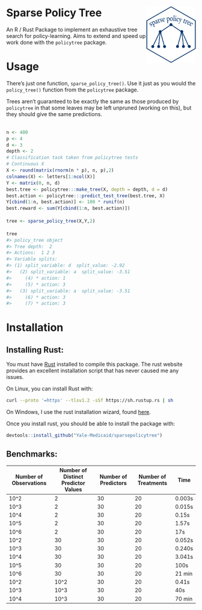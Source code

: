 
# Sparse Policy Tree <img src='logo.png' align="right" height="150">

An R / Rust Package to implement an exhaustive tree search for
policy-learning. Aims to extend and speed up work done with the
`policytree` package.

# Usage

There’s just one function, `sparse_policy_tree()`. Use it just as you
would the `policy_tree()` function from the `policytree` package.

Trees aren’t guaranteed to be exactly the same as those produced by
`policytree` in that some leaves may be left unpruned (working on this),
but they should give the same predictions.

``` r

n <- 400
p <- 4
d <- 3
depth <- 2
# Classification task taken from policytree tests
# Continuous X
X <- round(matrix(rnorm(n * p), n, p),2)
colnames(X) <- letters[1:ncol(X)]
Y <- matrix(0, n, d)
best.tree <- policytree:::make_tree(X, depth = depth, d = d)
best.action <- policytree:::predict_test_tree(best.tree, X)
Y[cbind(1:n, best.action)] <- 100 * runif(n)
best.reward <- sum(Y[cbind(1:n, best.action)])

tree <- sparse_policy_tree(X,Y,2)

tree
#> policy_tree object 
#> Tree depth:  2 
#> Actions:  1 2 3 
#> Variable splits: 
#> (1) split_variable: d  split_value: -2.92 
#>   (2) split_variable: a  split_value: -3.51 
#>     (4) * action: 1 
#>     (5) * action: 3 
#>   (3) split_variable: a  split_value: -3.51 
#>     (6) * action: 3 
#>     (7) * action: 3
```

# Installation

## Installing Rust:

You must have [Rust](https://www.rust-lang.org/tools/install) installed
to compile this package. The rust website provides an excellent
installation script that has never caused me any issues.

On Linux, you can install Rust with:

``` sh
curl --proto '=https' --tlsv1.2 -sSf https://sh.rustup.rs | sh
```

On Windows, I use the rust installation wizard, found
[here](https://forge.rust-lang.org/infra/other-installation-methods.html).

Once you install rust, you should be able to install the package with:

``` r
devtools::install_github("Yale-Medicaid/sparsepolicytree")
```

## Benchmarks:

| Number of Observations | Number of Distinct Predictor Values | Number of Predictors | Number of Treatments | Time   |
|------------------------|-------------------------------------|----------------------|----------------------|--------|
| 10^2                   | 2                                   | 30                   | 20                   | 0.003s |
| 10^3                   | 2                                   | 30                   | 20                   | 0.015s |
| 10^4                   | 2                                   | 30                   | 20                   | 0.15s  |
| 10^5                   | 2                                   | 30                   | 20                   | 1.57s  |
| 10^6                   | 2                                   | 30                   | 20                   | 17s    |
| 10^2                   | 30                                  | 30                   | 20                   | 0.052s |
| 10^3                   | 30                                  | 30                   | 20                   | 0.240s |
| 10^4                   | 30                                  | 30                   | 20                   | 3.041s |
| 10^5                   | 30                                  | 30                   | 20                   | 100s   |
| 10^6                   | 30                                  | 30                   | 20                   | 21 min |
| 10^2                   | 10^2                                | 30                   | 20                   | 0.41s  |
| 10^3                   | 10^3                                | 30                   | 20                   | 40s    |
| 10^4                   | 10^3                                | 30                   | 20                   | 70 min |
